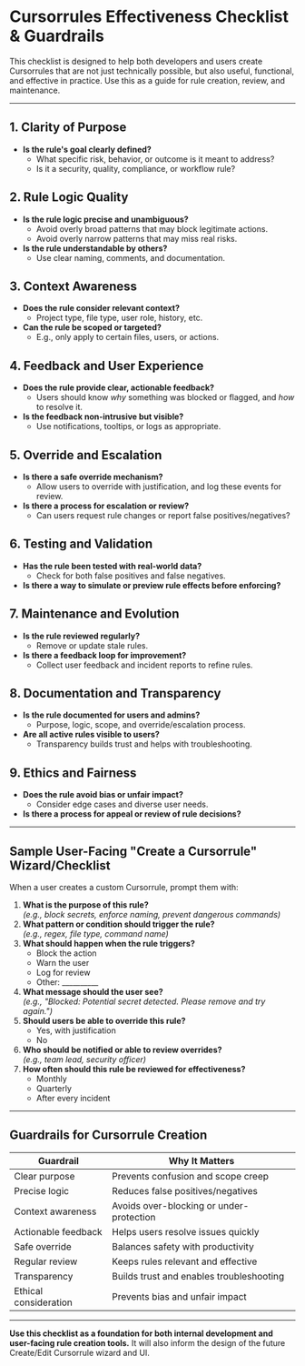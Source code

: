 # Cursorrules Effectiveness Checklist & Guardrails

This checklist is designed to help both developers and users create Cursorrules that are not just technically possible, but also useful, functional, and effective in practice. Use this as a guide for rule creation, review, and maintenance.

---

## 1. Clarity of Purpose
- **Is the rule's goal clearly defined?**
  - What specific risk, behavior, or outcome is it meant to address?
  - Is it a security, quality, compliance, or workflow rule?

## 2. Rule Logic Quality
- **Is the rule logic precise and unambiguous?**
  - Avoid overly broad patterns that may block legitimate actions.
  - Avoid overly narrow patterns that may miss real risks.
- **Is the rule understandable by others?**
  - Use clear naming, comments, and documentation.

## 3. Context Awareness
- **Does the rule consider relevant context?**
  - Project type, file type, user role, history, etc.
- **Can the rule be scoped or targeted?**
  - E.g., only apply to certain files, users, or actions.

## 4. Feedback and User Experience
- **Does the rule provide clear, actionable feedback?**
  - Users should know *why* something was blocked or flagged, and *how* to resolve it.
- **Is the feedback non-intrusive but visible?**
  - Use notifications, tooltips, or logs as appropriate.

## 5. Override and Escalation
- **Is there a safe override mechanism?**
  - Allow users to override with justification, and log these events for review.
- **Is there a process for escalation or review?**
  - Can users request rule changes or report false positives/negatives?

## 6. Testing and Validation
- **Has the rule been tested with real-world data?**
  - Check for both false positives and false negatives.
- **Is there a way to simulate or preview rule effects before enforcing?**

## 7. Maintenance and Evolution
- **Is the rule reviewed regularly?**
  - Remove or update stale rules.
- **Is there a feedback loop for improvement?**
  - Collect user feedback and incident reports to refine rules.

## 8. Documentation and Transparency
- **Is the rule documented for users and admins?**
  - Purpose, logic, scope, and override/escalation process.
- **Are all active rules visible to users?**
  - Transparency builds trust and helps with troubleshooting.

## 9. Ethics and Fairness
- **Does the rule avoid bias or unfair impact?**
  - Consider edge cases and diverse user needs.
- **Is there a process for appeal or review of rule decisions?**

---

## Sample User-Facing "Create a Cursorrule" Wizard/Checklist

When a user creates a custom Cursorrule, prompt them with:

1. **What is the purpose of this rule?**  
   _(e.g., block secrets, enforce naming, prevent dangerous commands)_
2. **What pattern or condition should trigger the rule?**  
   _(e.g., regex, file type, command name)_
3. **What should happen when the rule triggers?**
   - Block the action
   - Warn the user
   - Log for review
   - Other: __________
4. **What message should the user see?**  
   _(e.g., "Blocked: Potential secret detected. Please remove and try again.")_
5. **Should users be able to override this rule?**
   - Yes, with justification
   - No
6. **Who should be notified or able to review overrides?**  
   _(e.g., team lead, security officer)_
7. **How often should this rule be reviewed for effectiveness?**
   - Monthly
   - Quarterly
   - After every incident

---

## Guardrails for Cursorrule Creation

| Guardrail             | Why It Matters                              |
|----------------------|---------------------------------------------|
| Clear purpose        | Prevents confusion and scope creep          |
| Precise logic        | Reduces false positives/negatives           |
| Context awareness    | Avoids over-blocking or under-protection    |
| Actionable feedback  | Helps users resolve issues quickly          |
| Safe override        | Balances safety with productivity           |
| Regular review       | Keeps rules relevant and effective          |
| Transparency         | Builds trust and enables troubleshooting    |
| Ethical consideration| Prevents bias and unfair impact             |

---

**Use this checklist as a foundation for both internal development and user-facing rule creation tools.**
It will also inform the design of the future Create/Edit Cursorrule wizard and UI. 